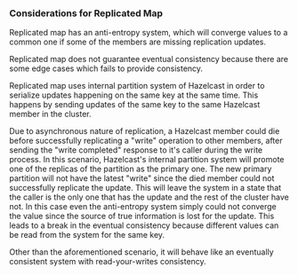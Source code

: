 

### Considerations for Replicated Map

Replicated map has an anti-entropy system, which will converge values to a common one if some of the members are missing replication updates.

Replicated map does not guarantee eventual consistency because there are some edge cases which fails to provide consistency.

Replicated map uses internal partition system of Hazelcast in order to serialize updates happening on the same key at the same time. This happens by sending updates of the same key to the same Hazelcast member in the cluster.

Due to asynchronous nature of replication, a Hazelcast member could die before successfully replicating a "write" operation to other members, after sending the "write completed" response to it's caller during the write process. In this scenario, Hazelcast's internal partition system will promote one of the replicas of the partition as the primary one. The new primary partition will not have the latest "write" since the died member could not successfully replicate the update. This will leave the system in a state that the caller is the only one that has the update and the rest of the cluster have not. In this case even the anti-entropy system simply could not converge the value since the source of true information is lost for the update. This leads to a break in the eventual consistency because different values can be read from the system for the same key.

Other than the aforementioned scenario, it will behave like an eventually consistent system with read-your-writes consistency.
